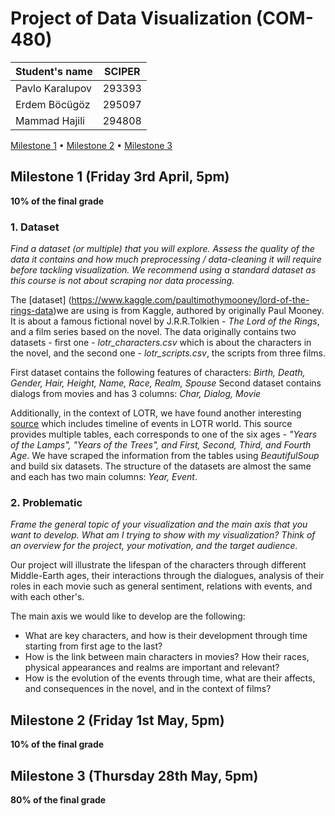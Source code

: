 # Project of Data Visualization (COM-480)

| Student's name | SCIPER |
| -------------- | ------ |
| Pavlo Karalupov | 293393 |
| Erdem Böcügöz   | 295097 |
| Mammad Hajili   | 294808 |

[Milestone 1](#milestone-1-friday-3rd-april-5pm) • [Milestone 2](#milestone-2-friday-1st-may-5pm) • [Milestone 3](#milestone-3-thursday-28th-may-5pm)

## Milestone 1 (Friday 3rd April, 5pm)

**10% of the final grade**

### 1. Dataset

*Find a dataset (or multiple) that you will explore. Assess the quality of the data it contains and how much preprocessing / data-cleaning it will require before tackling visualization. We recommend using a standard dataset as this course is not about scraping nor data processing.*

The [dataset] (https://www.kaggle.com/paultimothymooney/lord-of-the-rings-data)we are using is from Kaggle, authored by originally Paul Mooney. It is about a famous fictional novel by J.R.R.Tolkien - *The Lord of the Rings*, and a film series based on the novel. The data originally contains two datasets - first one - *lotr_characters.csv* which is about the characters in the novel, and the second one - *lotr_scripts.csv*, the scripts from three films. 

First dataset contains the following features of characters: *Birth, Death, Gender, Hair, Height, Name, Race, Realm, Spouse*
Second dataset contains dialogs from movies and has 3 columns: *Char, Dialog, Movie*

Additionally, in the context of LOTR, we have found another interesting [source](http://tolkiengateway.net/wiki/Timeline) which includes timeline of events in LOTR world. This source provides multiple tables, each corresponds to one of the six ages - *"Years of the Lamps", "Years of the Trees", and First, Second, Third, and Fourth Age*. We have scraped the information from the tables using *BeautifulSoup* and build six datasets. The structure of the datasets are almost the same and each has two main columns: *Year, Event*.

### 2. Problematic

*Frame the general topic of your visualization and the main axis that you want to develop. What am I trying to show with my visualization? Think of an overview for the project, your motivation, and the target audience.*

Our project will illustrate the lifespan of the characters through different Middle-Earth ages, their interactions through the dialogues, analysis of their roles in each movie such as general sentiment, relations with events, and with each other's.

The main axis we would like to develop are the following:
- What are key characters, and how is their development through time starting from first age to the last?
- How is the link between main characters in movies? How their races, physical appearances and realms are important and relevant?
- How is the evolution of the events through time, what are their affects, and consequences in the novel, and in the context of films?

## Milestone 2 (Friday 1st May, 5pm)

**10% of the final grade**




## Milestone 3 (Thursday 28th May, 5pm)

**80% of the final grade**

